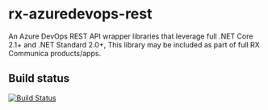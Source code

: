# rx-azuredevops-rest
An Azure DevOps REST API wrapper libraries that leverage full .NET Core 2.1+ and .NET Standard 2.0+, This library may be included as part of full RX Communica products/apps.

## Build status
[![Build Status](https://rxcommunica.visualstudio.com/rxpubliccrepo/_apis/build/status/rxpubliccrepo-rxazuredevopsCI)](https://rxcommunica.visualstudio.com/rxpubliccrepo/_build/latest?definitionId=5)

